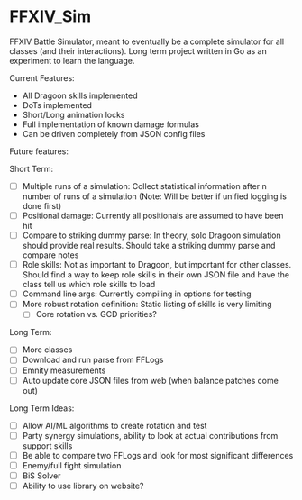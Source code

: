 # FFXIV_Sim

FFXIV Battle Simulator, meant to eventually be a complete simulator for all classes (and their interactions). 
Long term project written in Go as an experiment to learn the language.

Current Features: 
- All Dragoon skills implemented
- DoTs implemented
- Short/Long animation locks
- Full implementation of known damage formulas
- Can be driven completely from JSON config files

Future features:

Short Term:
- [ ] Multiple runs of a simulation: Collect statistical information after n number of runs of a simulation (Note: Will be better if unified logging is done first)
- [ ] Positional damage: Currently all positionals are assumed to have been hit
- [ ] Compare to striking dummy parse: In theory, solo Dragoon simulation should provide real results. Should take a striking dummy parse and compare notes
- [ ] Role skills: Not as important to Dragoon, but important for other classes. Should find a way to keep role skills in their own JSON file and have the class tell us which role skills to load
- [ ] Command line args: Currently compiling in options for testing
- [ ] More robust rotation definition: Static listing of skills is very limiting
    - [ ] Core rotation vs. GCD priorities?

Long Term:
- [ ] More classes
- [ ] Download and run parse from FFLogs
- [ ] Emnity measurements
- [ ] Auto update core JSON files from web (when balance patches come out)

Long Term Ideas:
- [ ] Allow AI/ML algorithms to create rotation and test
- [ ] Party synergy simulations, ability to look at actual contributions from support skills
- [ ] Be able to compare two FFLogs and look for most significant differences
- [ ] Enemy/full fight simulation
- [ ] BiS Solver
- [ ] Ability to use library on website?
